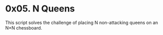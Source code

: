 # 0x05. N Queens

This script solves the challenge of placing N non-attacking queens on an N×N chessboard.

